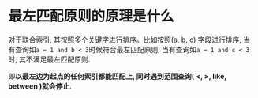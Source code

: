 # 最左匹配原则的原理是什么

对于联合索引, 其按照多个关键字进行排序。比如按照(a, b, c) 字段进行排序, 当有查询如`a = 1 and b < 3`时候符合最左匹配原则; 当有查询如`a = 1 and c < 3`时, 其不满足最左匹配原则.

即**以最左边为起点的任何索引都能匹配上, 同时遇到范围查询( <, >, like, between )就会停止**.

